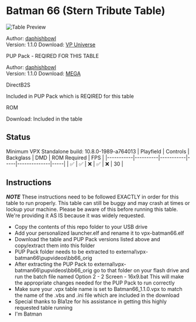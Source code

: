 # Batman 66 (Stern Tribute Table)

![Table Preview](https://vpuniverse.com/screenshots/monthly_2022_03/b66-1.thumb.png.6df534e4f494fb82182944e7539caf2c.png)

Author: [daphishbowl](https://vpuniverse.com/profile/32679-daphishbowl/)  
Version: 1.1.0
Download: [VP Universe](https://vpuniverse.com/files/file/6868-batman-66-stern-tribute/)

PUP Pack - REQIRED FOR THIS TABLE

Author: [daphishbowl](https://vpuniverse.com/profile/32679-daphishbowl/)  
Version: 1.1.0
Download: [MEGA](https://mega.nz/file/XMIgnRwC#LmRlA5GjAzxrWdjxl4O87PxqjUldOF4kA-fLoU0odFQ)

DirectB2S

Included in PUP Pack which is REQIRED for this table

ROM

Download: Included in the table

## Status 

Minimum VPX Standalone build: 10.8.0-1989-a764013
| Playfield | Controls | Backglass | DMD | ROM Required | FPS | 
|-----------|----------|-----------|-----|--------------|-----|
| :white_check_mark: | :white_check_mark: | :x: | :white_check_mark: | :x: | 30 |

## Instructions

***NOTE*** These instructions need to be followed EXACTLY in order for this table to run properly. This table can still be buggy and may crash at times or lockup your machine.  Please be aware of this before running this table. We're providing it AS IS because it was widely requested.

- Copy the contents of this repo folder to your USB drive
- Add your personalized launcher.elf and rename it to vpx-batman66.elf
- Download the table and PUP Pack versions listed above and copy/extract them into this folder
- PUP Pack folder needs to be extracted to external\vpx-batman66\pupvideos\bb66_orig
- After extracting the PUP Pack to external\vpx-batman66\pupvideos\bb66_orig go to that folder on your flash drive and run the batch file named Option 2 - 2 Screen - 16x9.bat
  This will make the appropriate changes needed for the PUP Pack to run correctly
- Make sure your .vpx table name is set to Batman66_1.1.0.vpx to match the name of the .vbs and .ini file which are included in the download
- Special thanks to Bla1ze for his assistance in getting this highly requested table running
- I'm Batman